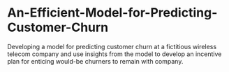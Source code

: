 # An-Efficient-Model-for-Predicting-Customer-Churn
Developing a model for predicting customer churn at a fictitious wireless telecom company and use insights from the model to develop an incentive plan for enticing would-be churners to remain with company.

